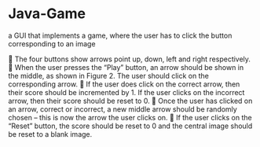 # Java-Game
a GUI that implements a game, where the user has to click the button corresponding to an image

 The four buttons show arrows point up, down, left and right respectively.
 When the user presses the “Play” button, an arrow should be shown in the middle, as shown in Figure 2. The
user should click on the corresponding arrow.
 If the user does click on the correct arrow, then their score should be incremented by 1. If the user clicks on
the incorrect arrow, then their score should be reset to 0.
 Once the user has clicked on an arrow, correct or incorrect, a new middle arrow should be randomly chosen
– this is now the arrow the user clicks on.
 If the user clicks on the “Reset” button, the score should be reset to 0 and the central image should be reset
to a blank image.
